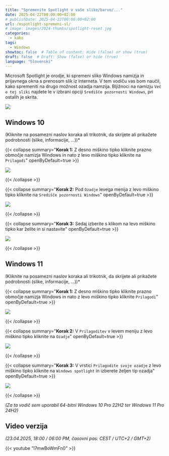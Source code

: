 ```yaml
---
title: "Spremenite Spotlight v vaše slike/barvo/..."
date: 2025-04-22T00:00:00+02:00
# publishDate: 2025-04-22T00:00:00+02:00
url: /mspotlight-spremeni-sl/
# image: images/2024-thumbs/spotlight-reset.jpg
categories: 
  - kako
tags: 
  - Windows
showtoc: false  # Table of content: Hide (false) or show (true)
draft: false  # Draft: Show (false) or hide (true)
language: "Slovenski"
---
```


Microsoft Spotlight je orodje, ki spremeni sliko Windows namizja in prijavnega okna s prenosom slik iz interneta. V tem vodiču vas bom naučil, kako spremeniti na drugo možnost ozadja namzija. Bljižnoci na namizju `Več o tej sliki` najdete le v izbrani opciji `Središče pozornosti Windows`, pri ostalih je skrita.

  ![](/images/other/Win10sl_-_namizje_vec_o_tej_sliki.jpeg)

## Windows 10

(Kliknite na posamezni naslov koraka ali trikotnik, da skrijete ali prikažete podrobnosti (slike, informacije, ...))*

{{< collapse summary="**Korak 1:** Z desno miškino tipko kliknite prazno območje namizja Windows in nato z levo miškino tipko kliknite na `Prilagodi`" openByDefault=true >}}

  ![](/images/other/Win10sl_-_namizje_-_prilagodi.jpeg)

{{< /collapse >}}

{{< collapse summary="**Korak 2:** Pod `Ozadje` levega menija z levo miškino tipko kliknite na `Središče pozornosti Windows`" openByDefault=true >}}

  ![](/images/other/Win10sl_-_nastavitve_-_ozadje_-_sred_pozornosti_izbira.jpeg)

{{< /collapse >}}

{{< collapse summary="**Korak 3:** Sedaj izberite s klikom na levo miškino tipko kar želite in si nastavite" openByDefault=true >}}

  ![](/images/other/Win10sl_-_nastavitve_-_ozadje_-_sred_pozornosti_izbira_-_moznosti_ozadja.jpeg)

{{< /collapse >}}

## Windows 11

(Kliknite na posamezni naslov koraka ali trikotnik, da skrijete ali prikažete podrobnosti (slike, informacije, ...))*

{{< collapse summary="**Korak 1:** Z desno miškino tipko kliknite prazno območje namizja Windows in nato z levo miškino tipko kliknite `Prilagodi`" openByDefault=true >}}

  ![](/images/other/Win11sl_-_namizje_-_prilagodi.jpeg)

{{< /collapse >}}

{{< collapse summary="**Korak 2:** V `Prilagoditev` v levem meniju z levo miškino tipko kliknite na `Ozadje`" openByDefault=true >}}

  ![](/images/other/Win11sl_-_Nastavitve_-_Prilagoditev_-_Ozadje.jpeg)

{{< /collapse >}}

{{< collapse summary="**Korak 3:** V vrstici `Prilagodite svoje ozadje` z levo miškino tipko kliknite na `Windows spotlight` in izberete željen tip ozadja" openByDefault=true >}}

  ![](/images/other/Win11sl_-_Nastavitve_-_Prilagoditev_-_Ozadje_-_sred_pozornosti_moznosti_ozadja.jpeg)

{{< /collapse >}}

*(Za ta vodič sem uporabil 64-bitni Windows 10 Pro 22H2 ter Windows 11 Pro 24H2)*

## Video verzija

*(23.04.2025, 18:00 / 06:00 PM, časovni pas: CEST / UTC+2 / GMT+2)*

{{< youtube "l7mwBoWmFn0" >}}